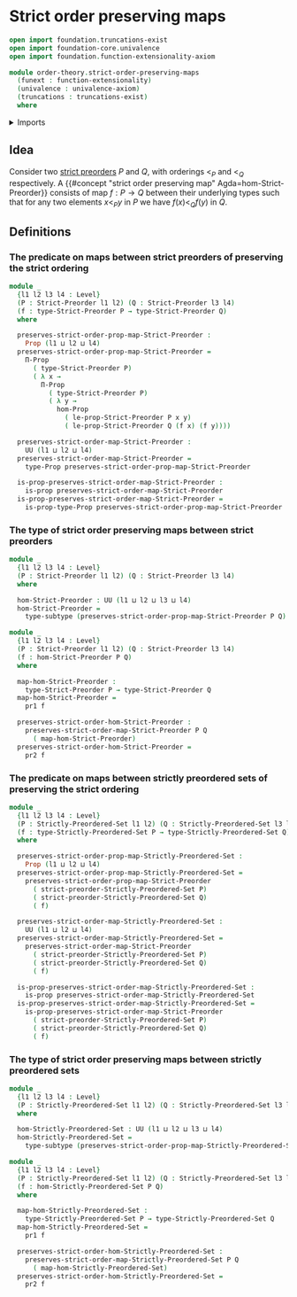 # Strict order preserving maps

```agda
open import foundation.truncations-exist
open import foundation-core.univalence
open import foundation.function-extensionality-axiom

module order-theory.strict-order-preserving-maps
  (funext : function-extensionality)
  (univalence : univalence-axiom)
  (truncations : truncations-exist)
  where
```

<details><summary>Imports</summary>

```agda
open import foundation.binary-relations funext univalence truncations
open import foundation.dependent-pair-types
open import foundation.dependent-products-propositions funext
open import foundation.propositions funext univalence
open import foundation.subtypes funext univalence truncations
open import foundation.universe-levels

open import order-theory.strict-preorders funext univalence truncations
open import order-theory.strictly-preordered-sets funext univalence truncations
```

</details>

## Idea

Consider two [strict preorders](order-theory.strict-preorders.md) $P$ and $Q$,
with orderings $<_P$ and $<_Q$ respectively. A
{{#concept "strict order preserving map" Agda=hom-Strict-Preorder}} consists of
map $f : P → Q$ between their underlying types such that for any two elements
$x<_P y$ in $P$ we have $f(x)<_Q f(y)$ in $Q$.

## Definitions

### The predicate on maps between strict preorders of preserving the strict ordering

```agda
module _
  {l1 l2 l3 l4 : Level}
  (P : Strict-Preorder l1 l2) (Q : Strict-Preorder l3 l4)
  (f : type-Strict-Preorder P → type-Strict-Preorder Q)
  where

  preserves-strict-order-prop-map-Strict-Preorder :
    Prop (l1 ⊔ l2 ⊔ l4)
  preserves-strict-order-prop-map-Strict-Preorder =
    Π-Prop
      ( type-Strict-Preorder P)
      ( λ x →
        Π-Prop
          ( type-Strict-Preorder P)
          ( λ y →
            hom-Prop
              ( le-prop-Strict-Preorder P x y)
              ( le-prop-Strict-Preorder Q (f x) (f y))))

  preserves-strict-order-map-Strict-Preorder :
    UU (l1 ⊔ l2 ⊔ l4)
  preserves-strict-order-map-Strict-Preorder =
    type-Prop preserves-strict-order-prop-map-Strict-Preorder

  is-prop-preserves-strict-order-map-Strict-Preorder :
    is-prop preserves-strict-order-map-Strict-Preorder
  is-prop-preserves-strict-order-map-Strict-Preorder =
    is-prop-type-Prop preserves-strict-order-prop-map-Strict-Preorder
```

### The type of strict order preserving maps between strict preorders

```agda
module _
  {l1 l2 l3 l4 : Level}
  (P : Strict-Preorder l1 l2) (Q : Strict-Preorder l3 l4)
  where

  hom-Strict-Preorder : UU (l1 ⊔ l2 ⊔ l3 ⊔ l4)
  hom-Strict-Preorder =
    type-subtype (preserves-strict-order-prop-map-Strict-Preorder P Q)

module _
  {l1 l2 l3 l4 : Level}
  (P : Strict-Preorder l1 l2) (Q : Strict-Preorder l3 l4)
  (f : hom-Strict-Preorder P Q)
  where

  map-hom-Strict-Preorder :
    type-Strict-Preorder P → type-Strict-Preorder Q
  map-hom-Strict-Preorder =
    pr1 f

  preserves-strict-order-hom-Strict-Preorder :
    preserves-strict-order-map-Strict-Preorder P Q
      ( map-hom-Strict-Preorder)
  preserves-strict-order-hom-Strict-Preorder =
    pr2 f
```

### The predicate on maps between strictly preordered sets of preserving the strict ordering

```agda
module _
  {l1 l2 l3 l4 : Level}
  (P : Strictly-Preordered-Set l1 l2) (Q : Strictly-Preordered-Set l3 l4)
  (f : type-Strictly-Preordered-Set P → type-Strictly-Preordered-Set Q)
  where

  preserves-strict-order-prop-map-Strictly-Preordered-Set :
    Prop (l1 ⊔ l2 ⊔ l4)
  preserves-strict-order-prop-map-Strictly-Preordered-Set =
    preserves-strict-order-prop-map-Strict-Preorder
      ( strict-preorder-Strictly-Preordered-Set P)
      ( strict-preorder-Strictly-Preordered-Set Q)
      ( f)

  preserves-strict-order-map-Strictly-Preordered-Set :
    UU (l1 ⊔ l2 ⊔ l4)
  preserves-strict-order-map-Strictly-Preordered-Set =
    preserves-strict-order-map-Strict-Preorder
      ( strict-preorder-Strictly-Preordered-Set P)
      ( strict-preorder-Strictly-Preordered-Set Q)
      ( f)

  is-prop-preserves-strict-order-map-Strictly-Preordered-Set :
    is-prop preserves-strict-order-map-Strictly-Preordered-Set
  is-prop-preserves-strict-order-map-Strictly-Preordered-Set =
    is-prop-preserves-strict-order-map-Strict-Preorder
      ( strict-preorder-Strictly-Preordered-Set P)
      ( strict-preorder-Strictly-Preordered-Set Q)
      ( f)
```

### The type of strict order preserving maps between strictly preordered sets

```agda
module _
  {l1 l2 l3 l4 : Level}
  (P : Strictly-Preordered-Set l1 l2) (Q : Strictly-Preordered-Set l3 l4)
  where

  hom-Strictly-Preordered-Set : UU (l1 ⊔ l2 ⊔ l3 ⊔ l4)
  hom-Strictly-Preordered-Set =
    type-subtype (preserves-strict-order-prop-map-Strictly-Preordered-Set P Q)

module _
  {l1 l2 l3 l4 : Level}
  (P : Strictly-Preordered-Set l1 l2) (Q : Strictly-Preordered-Set l3 l4)
  (f : hom-Strictly-Preordered-Set P Q)
  where

  map-hom-Strictly-Preordered-Set :
    type-Strictly-Preordered-Set P → type-Strictly-Preordered-Set Q
  map-hom-Strictly-Preordered-Set =
    pr1 f

  preserves-strict-order-hom-Strictly-Preordered-Set :
    preserves-strict-order-map-Strictly-Preordered-Set P Q
      ( map-hom-Strictly-Preordered-Set)
  preserves-strict-order-hom-Strictly-Preordered-Set =
    pr2 f
```
